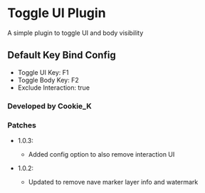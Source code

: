 # Toggle UI Plugin

A simple plugin to toggle UI and body visibility 

## Default Key Bind Config
- Toggle UI Key: F1
- Toggle Body Key: F2
- Exclude Interaction: true

### Developed by Cookie_K

### Patches
- 1.0.3: 
    - Added config option to also remove interaction UI

- 1.0.2: 
    - Updated to remove nave marker layer info and watermark



